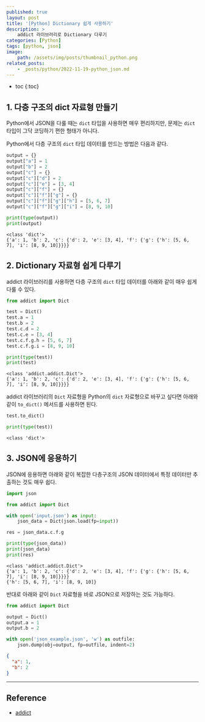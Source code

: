 ```yaml
---
published: true
layout: post
title: '[Python] Dictionary 쉽게 사용하기'
description: >
    addict 라이브러리로 Dictionary 다루기
categories: [Python]
tags: [python, json]
image:
    path: /assets/img/posts/thumbnail_python.png
related_posts:
    - _posts/python/2022-11-19-python_json.md
---
```

* toc
{:toc}

## 1. 다층 구조의 dict 자료형 만들기

Python에서 JSON을 다룰 때는 `dict` 타입을 사용하면 매우 편리하지만, 문제는 `dict` 타입이 그닥 코딩하기 편한 형태가 아니다.  

Python에서 다층 구조의 `dict` 타입 데이터를 만드는 방법은 다음과 같다.  

```python
output = {}
output["a"] = 1
output["b"] = 2
output["c"] = {}
output["c"]["d"] = 2
output["c"]["e"] = [3, 4]
output["c"]["f"] = {}
output["c"]["f"]["g"] = {}
output["c"]["f"]["g"]["h"] = [5, 6, 7]
output["c"]["f"]["g"]["i"] = [8, 9, 10]

print(type(output))
print(output)
```
```
<class 'dict'>
{'a': 1, 'b': 2, 'c': {'d': 2, 'e': [3, 4], 'f': {'g': {'h': [5, 6, 7], 'i': [8, 9, 10]}}}}
```

## 2. Dictionary 자료형 쉽게 다루기

addict 라이브러리를 사용하면 다층 구조의 `dict` 타입 데이터를 아래와 같이 매우 쉽게 다룰 수 있다.  

```python
from addict import Dict

test = Dict()
test.a = 1
test.b = 2
test.c.d = 2
test.c.e = [3, 4]
test.c.f.g.h = [5, 6, 7]
test.c.f.g.i = [8, 9, 10]

print(type(test))
print(test)
```
```
<class 'addict.addict.Dict'>
{'a': 1, 'b': 2, 'c': {'d': 2, 'e': [3, 4], 'f': {'g': {'h': [5, 6, 7], 'i': [8, 9, 10]}}}}
```

addict 라이브러리의 `Dict` 자료형을 Python의 `dict` 자료형으로 바꾸고 싶다면 아래와 같이 `to_dict()` 메서드를 사용하면 된다.  

```python
test.to_dict()

print(type(test))
```
```
<class 'dict'>
```

## 3. JSON에 응용하기

JSON에 응용하면 아래와 같이 복잡한 다층구조의 JSON 데이터에서 특정 데이터만 추출하는 것도 매우 쉽다.  

```python
import json

from addict import Dict

with open('input.json') as input:
    json_data = Dict(json.load(fp=input))

res = json_data.c.f.g

print(type(json_data))
print(json_data)
print(res)
```
```
<class 'addict.addict.Dict'>
{'a': 1, 'b': 2, 'c': {'d': 2, 'e': [3, 4], 'f': {'g': {'h': [5, 6, 7], 'i': [8, 9, 10]}}}}
{'h': [5, 6, 7], 'i': [8, 9, 10]}
```

반대로 아래와 같이 `Dict` 자료형을 바로 JSON으로 저장하는 것도 가능하다.  

```python
from addict import Dict

output = Dict()
output.a = 1
output.b = 2

with open('json_example.json', 'w') as outfile:
    json.dump(obj=output, fp=outfile, indent=2)
```
```json
{
  "a": 1,
  "b": 2
}
```

---
## Reference
- [addict](https://github.com/mewwts/addict)